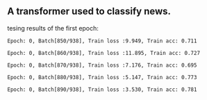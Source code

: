 ## A transformer used to classify news.


tesing results of the first epoch:

    
`Epoch: 0, Batch[850/938], Train loss :9.949, Train acc: 0.711`

`Epoch: 0, Batch[860/938], Train loss :11.895, Train acc: 0.727`

`Epoch: 0, Batch[870/938], Train loss :7.176, Train acc: 0.695`

`Epoch: 0, Batch[880/938], Train loss :5.147, Train acc: 0.773`

`Epoch: 0, Batch[890/938], Train loss :3.530, Train acc: 0.781`
